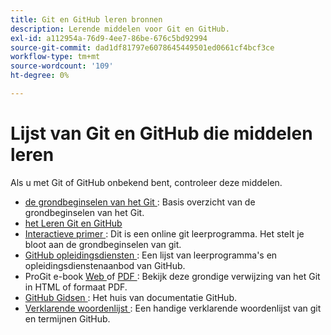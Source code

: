 ```yaml
---
title: Git en GitHub leren bronnen
description: Lerende middelen voor Git en GitHub.
exl-id: a112954a-76d9-4ee7-86be-676c5bd92994
source-git-commit: dad1df81797e6078645449501ed0661cf4bcf3ce
workflow-type: tm+mt
source-wordcount: '109'
ht-degree: 0%

---
```


# Lijst van Git en GitHub die middelen leren

Als u met Git of GitHub onbekend bent, controleer deze middelen.

- [ de grondbeginselen van het Git ](https://git-scm.com/book/en/v2/Getting-Started-Git-Basics): Basis overzicht van de grondbeginselen van het Git.
- [ het Leren Git en GitHub ](https://help.github.com/articles/good-resources-for-learning-git-and-github/)
- [ Interactieve primer ](https://try.github.io/): Dit is een online git leerprogramma. Het stelt je bloot aan de grondbeginselen van git.
- [ GitHub opleidingsdiensten ](https://services.github.com/training/): Een lijst van leerprogramma&#39;s en opleidingsdienstenaanbod van GitHub.
- ProGit e-book [ Web ](https://git-scm.com/book/en/v2) of [ PDF ](https://progit2.s3.amazonaws.com/en/2016-03-22-f3531/progit-en.1084.pdf): Bekijk deze grondige verwijzing van het Git in HTML of formaat PDF.
- [ GitHub Gidsen ](https://guides.github.com/): Het huis van documentatie GitHub.
- [ Verklarende woordenlijst ](https://help.github.com/articles/github-glossary): Een handige verklarende woordenlijst van git en termijnen GitHub.
